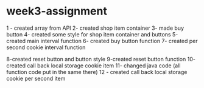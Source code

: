 # week3-assignment


1 - created array from API
2- created shop item container
3- made buy button
4- created some style for shop item container and buttons
5- created main interval function
6- created buy button function
7- created per second cookie interval function


8-created reset button and button style
9-created reset button function
10- created call back local storage cookie item
11- changed java code (all function code put in the same there)
12 - created call back local storage cookie per second item